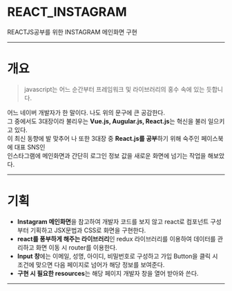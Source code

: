 # REACT_INSTAGRAM
REACTJS공부를 위한 INSTAGRAM 메인화면 구현
***
# 개요
>javascript는 어느 순간부터 프레임워크 및 라이브러리의 홍수 속에 있는 듯합니다.

어느 네이버 개발자가 한 말이다. 나도 위의 문구에 큰 공감한다.</br>그 중에서도 3대장이라 불리우는 **Vue.js, Augular.js, React.js**는 혁신을 불러 일으키고 있다.</br>이 최신 동향에 발 맞추어 나 또한 3대장 중 **React.js를 공부**하기 위해 숙주인 페이스북에 대표 SNS인</br>인스타그램에 메인화면과 간단히 로그인 정보 값을 새로운 화면에 넘기는 작업을 해보았다.

***

# 기획

* **Instagram 메인화면**을 참고하여 개발자 코드를 보지 않고 react로 컴포넌트 구성부터 기획하고 JSX문법과 CSS로 화면을 구현한다.
* **react를 풍부하게 해주는 라이브러리**인 redux 라이브러리를 이용하여 데이터를 관리하고 화면 이동 시 router를 이용한다.
* **Input 창**에는 이메일, 성명, 아이디, 비밀번호로 구성하고 가입 Button을 클릭 시 조건에 맞으면 다음 페이지로 넘어가 해당 정보를 보여준다.
* **구현 시 필요한 resources**는 해당 페이지 개발자 창을 열어 받아와 쓴다.

***

# 
